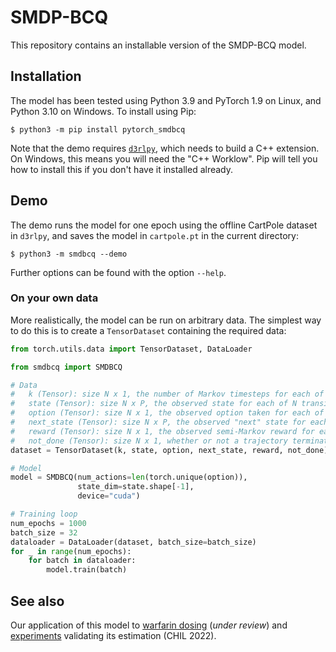 # SMDP-BCQ

This repository contains an installable version of the SMDP-BCQ model.

## Installation

The model has been tested using Python 3.9 and PyTorch 1.9 on Linux, and Python 3.10 on Windows. To install using Pip:

    $ python3 -m pip install pytorch_smdbcq
    
Note that the demo requires [`d3rlpy`](https://github.com/takuseno/d3rlpy), which needs to build a C++ extension. On Windows, this means you will need the "C++ Worklow". Pip will tell you how to install this if you don't have it installed already.

## Demo

The demo runs the model for one epoch using the offline CartPole dataset in `d3rlpy`, and saves the model in `cartpole.pt` in the current directory:

    $ python3 -m smdbcq --demo
    
Further options can be found with the option `--help`.

### On your own data

More realistically, the model can be run on arbitrary data. The simplest way to do this is to create a `TensorDataset` containing the required data:

```python
from torch.utils.data import TensorDataset, DataLoader

from smdbcq import SMDBCQ

# Data
#   k (Tensor): size N x 1, the number of Markov timesteps for each of N transitions.
#   state (Tensor): size N x P, the observed state for each of N transitions.
#   option (Tensor): size N x 1, the observed option taken for each of N transitions.
#   next_state (Tensor): size N x P, the observed "next" state for each of N transitions.
#   reward (Tensor): size N x 1, the observed semi-Markov reward for each of N transitions.
#   not_done (Tensor): size N x 1, whether or not a trajectory terminates with each of N transitions (0 or 1).
dataset = TensorDataset(k, state, option, next_state, reward, not_done)

# Model
model = SMDBCQ(num_actions=len(torch.unique(option)),
               state_dim=state.shape[-1],
               device="cuda")

# Training loop
num_epochs = 1000
batch_size = 32
dataloader = DataLoader(dataset, batch_size=batch_size)
for _ in range(num_epochs):
    for batch in dataloader:
        model.train(batch)
```

## See also

Our application of this model to [warfarin dosing](https://github.com/hamilton-health-sciences/warfarin) (*under review*) and [experiments](https://github.com/mary-wu/smdp) validating its estimation (CHIL 2022).
